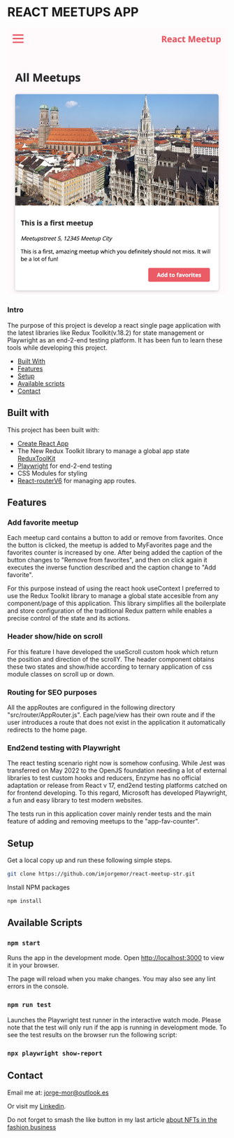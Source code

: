 # REACT MEETUPS APP

![cover](https://github.com/imjorgemor/react-meetup-str/blob/main/public/GITHUB_COVER.png)

### Intro

The purpose of this project is develop a react single page application with the latest libraries like Redux Toolkit(v.18.2) for state management or Playwright as an end-2-end testing platform. It has been fun to learn these tools while developing this project.

* [Built With](#built-with)
* [Features](#features)
* [Setup](#setup)
* [Available scripts](#available-scripts)
* [Contact](#contact)


## Built with

This project has been built with:
* [Create React App](https://github.com/facebook/create-react-app) 
* The New Redux Toolkit library to manage a global app state [ReduxToolKit](https://redux-toolkit.js.org/)
* [Playwright](https://playwright.dev/) for end-2-end testing
* CSS Modules for styling
* [React-routerV6](https://reactrouter.com/docs/en/v6/getting-started/overview) for managing app routes.


## Features

### Add favorite meetup

Each meetup card contains a button to add or remove from favorites. Once the button is clicked, the meetup is added to MyFavorites page and the favorites counter is increased by one. After being added the caption of the button changes to "Remove from favorites", and then on click again it executes the inverse function described and the caption change to "Add favorite".

For this purpose instead of using the react hook useContext I preferred to use the Redux Toolkit library to manage a global state accesible from any component/page of this application. This library simplifies all the boilerplate and store configuration of the traditional Redux pattern while enables a precise control of the state and its actions.

### Header show/hide on scroll

For this feature I have developed the useScroll custom hook which return the position and direction of the scrollY. The header component obtains these two states and show/hide according to ternary application of css module classes on scroll up or down.

### Routing for SEO purposes

All the appRoutes are configured in the following directory "src/router/AppRouter.js". Each page/view has their own route and if the user introduces a route that does not exist in the application it automatically redirects to the home page.

### End2end testing with Playwright

The react testing scenario right now is somehow confusing. While Jest was transferred on May 2022 to the OpenJS foundation needing a lot of external libraries to test custom hooks and reducers, Enzyme has no official adaptation or release from React v 17, end2end testing platforms catched on for frontend developing. To this regard, Microsoft has developed Playwright, a fun and easy library to test modern websites. 

The tests run in this application cover mainly render tests and the main feature of adding and removing meetups to the "app-fav-counter".


## Setup

Get a local copy up and run these following simple steps.
```sh
git clone https://github.com/imjorgemor/react-meetup-str.git
```

Install NPM packages
```sh
npm install
```

## Available Scripts

### `npm start`

Runs the app in the development mode.
Open [http://localhost:3000](http://localhost:3000) to view it in your browser.

The page will reload when you make changes.
You may also see any lint errors in the console.

### `npm run test`

Launches the Playwright test runner in the interactive watch mode. Please note that the test will only run if the app is running in development mode.
To see the test results on the browser run the following script:

### `npx playwright show-report`


## Contact

Email me at: jorge-mor@outlook.es 

Or visit my [Linkedin](https://www.linkedin.com/in/jorge-mor-reactdev/).

Do not forget to smash the like button in my last article [about NFTs in the fashion business](https://www.linkedin.com/pulse/high-n-rise-meta-fashion-90s-one-jorge-mor/)